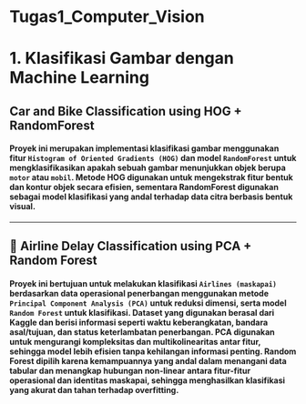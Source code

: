 # Tugas1_Computer_Vision
# 1. Klasifikasi Gambar dengan Machine Learning
## Car and Bike Classification using HOG + RandomForest
#### Proyek ini merupakan implementasi klasifikasi gambar menggunakan fitur `Histogram of Oriented Gradients (HOG)` dan model `RandomForest` untuk mengklasifikasikan apakah sebuah gambar menunjukkan objek berupa `motor` atau `mobil`. Metode HOG digunakan untuk mengekstrak fitur bentuk dan kontur objek secara efisien, sementara RandomForest digunakan sebagai model klasifikasi yang andal terhadap data citra berbasis bentuk visual.



<hr>


## 🛫 Airline Delay Classification using PCA + Random Forest

#### Proyek ini bertujuan untuk melakukan klasifikasi `Airlines (maskapai)` berdasarkan data operasional penerbangan menggunakan metode `Principal Component Analysis (PCA)` untuk reduksi dimensi, serta model `Random Forest` untuk klasifikasi. Dataset yang digunakan berasal dari Kaggle dan berisi informasi seperti waktu keberangkatan, bandara asal/tujuan, dan status keterlambatan penerbangan. PCA digunakan untuk mengurangi kompleksitas dan multikolinearitas antar fitur, sehingga model lebih efisien tanpa kehilangan informasi penting. Random Forest dipilih karena kemampuannya yang andal dalam menangani data tabular dan menangkap hubungan non-linear antara fitur-fitur operasional dan identitas maskapai, sehingga menghasilkan klasifikasi yang akurat dan tahan terhadap overfitting.
